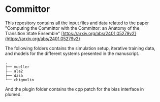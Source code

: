 # Committor

This repository contains all the input files and data related to the paper "Computing the Committor with the Committor: an Anatomy of the Transition State Ensemble" [https://arxiv.org/abs/2401.05279v2](https://arxiv.org/abs/2401.05279v2)

The following folders contains the simulation setup, iterative training data, and models for the different systems presented in the manuscript.
```
.
├── mueller
├── ala2
├── dasa
└── chignolin
```
And the plugin folder contains the cpp patch for the bias interface in plumed.
